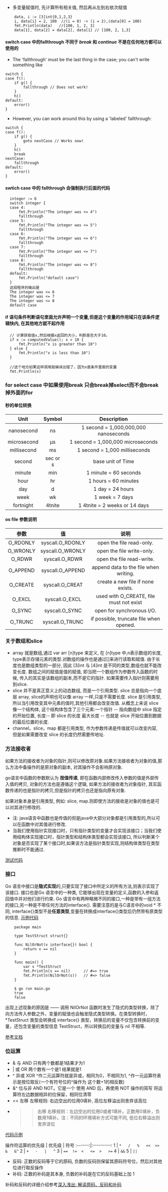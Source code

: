 
* 多变量赋值时, 先计算所有相关值, 然后再从左到右依次赋值 
```
	data, i := [3]int{0,1,2,3}
	i, data[i] = 2, 100  //(i = 0) -> (i = 2),(data[0] = 100)
	fmt.Println(data)   //[100, 1, 2, 3]
	data[1], data[2] = data[2], data[1] // [100, 2, 1,3]
``` 

#### switch case 中的fallthrough 不同于 *break* 和 *continue* 不是在任何地方都可以使用的 
* The 'fallthrough' must be the last thing in the case; you can't write something like
```
switch {
case f():
    if g() {
        fallthrough // Does not work!
    }
    h()
default:
    error()
}
```
* However, you can work around this by using a 'labeled' fallthrough:
```
switch {
case f():
    if g() {
        goto nextCase // Works now!
    }
    h()
    break
nextCase:
    fallthrough
default:
    error()
}
```
#### swtich case 中的 fallthrough 会强制执行后面的代码
```
  integer := 6
  switch integer {
  case 4:
      fmt.Println("The integer was <= 4")
      fallthrough
  case 5:
      fmt.Println("The integer was <= 5")
      fallthrough
  case 6:
      fmt.Println("The integer was <= 6")
      fallthrough
  case 7:
      fmt.Println("The integer was <= 7")
      fallthrough
  case 8:
      fmt.Println("The integer was <= 8")
      fallthrough
  default:
      fmt.Println("default case")
  }
  这段程序的输出是
  The integer was <= 6
  The integer was <= 7
  The integer was <= 8
  default case
```

#### if 语句条件判断语句里面允许声明一个变量,但是这个变量的作用域只在该条件逻辑快内, 在其他地方就不起作用
```
  // 计算获取值x,然后根据x返回的大小，判断是否大于10。
  if x := computedValue(); x > 10 {
      fmt.Println("x is greater than 10")
  } else {
      fmt.Println("x is less than 10")
  }

  //这个地方如果这样调用就编译出错了，因为x是条件里面的变量
  fmt.Println(x)
```

### for select case 中如果使用break 只会break掉select而不会break掉外面的for

#### 秒的单位转换
Unit               | Symbol | Description
:-----------------:|:------:|:-------------------------------------:
nanosecond         |   ns   | 1 second = 1,000,000,000 nanoseconds
microsecond        |   μs   | 1 second = 1,000,000 microseconds
millisecond        |   ms   | 1 second = 1,000 milliseconds
second             |sec or s| base unit of Time
minute             |   min  | 1 minute = 60 seconds
hour               |   hr   | 1 hours = 60 minutes
day                |   d    | 1 day = 24 hours
week               |   wk   | 1 week = 7 days
fortnight          | 4tnite | 1 4tnite = 2 weeks or 14 days

#### os file 参数说明
 参数          |        值        | 说明
 :------------:|:----------------:|:--------------------------------------:
 O_RDONLY      |syscall.O_RDONLY  | open the file read-only.
 O_WRONLY      |syscall.O_WRONLY  | open the file write-only.
 O_RDWR        |syscall.O_RDWR    | open the file read-write.
 O_APPEND      |syscall.O_APPEND  | append data to the file when writing.
 O_CREATE      |syscall.O_CREAT   | create a new file if none exists.
 O_EXCL        |syscall.O_EXCL    | used with O_CREATE, file must not exist
 O_SYNC        |syscall.O_SYNC    | open for synchronous I/O.
 O_TRUNC       |syscall.O_TRUNC   | if possible, truncate file when opened.


### 关于数组和slice
  * array 就是数组,通过 var arr [n]type 来定义, 在 [n]type 中,n表示数组的长度,
type表示存储元素的类型.对数组的操作也是通过[]来进行读取和赋值.
  由于长度也是数组类型的一部分, 因此 [3]int 与 [4]int 是不同的类型,数组也就不能改变长度. 数组之间的赋值是值的赋值,
即当把一个数组作为参数传入函数的时候, 传入的其实是该数组的副本,而不是它的指针. 如果需要传入指针则需要用到slice.
  * slice 并不是真正意义上的动态数组, 而是一个引用类型. slice 总是指向一个底层 array, slice的声明也可以像 array  一样,只是不需要长度.
  slice 是引用类型, 所以当引用改变其中元素的值时,其他引用都会改变改值. 从概念上来说 slice 像一个结构体, 这个结构体包含了三个元素:一个指针 -- 指向数组中 slice 指定的开始位置, 长度-- 即 slice 的长度
最大长度 -- 也就是 slice 开始位置到数据的最后位置的长度.
  * channel，slice，map 都是引用类型, 作为参数传递是传值就可以改变内容, 但是如果需要改变 slice 的长度仍然需要传地址.


### 方法接收者
如果方法的接收者为对象的指针,则可以修改原对象.如果方法接收者为对象的值,那么方法中备操作的是原对象的副本, 对其操作不会影响原对象.

go语言中函数的参数默认为 **按值传递**, 即在函数内部修改传入参数的值是外部传入值的拷贝, 对象的方法也是遵循这个逻辑, 如果方法的接收者为对象指针, 其实函数传递的也是指针的拷贝,但是指针的拷贝也还是指向原有对象.

如果对象本身是引用类型, 例如: slice, map.则即使方法的接收是对象的值也是可以对其进行修改的.

* 注: java语言中函数也是传值的但是java中大部分对象都是引用类型的,所以可以在函数中对其值进行修改.
* 当我们使用指针实现接口时，只有指针类型的变量才会实现该接口；当我们使用结构体实现接口时，指针类型和结构体类型都会实现该接口, 所以判断某个对象是否实现了某个接口时,如果该方法是指针类型实现,则结构体类型在类型推断时不能通过.

[测试代码](https://github.com/upccup/cuplearn/blob/master/go-study/builtin/function/func.go)


### 接口
Go 语言中接口是**隐式实现**的,只要实现了接口中所定义的所有方法,则表示实现了该接口.
接口也是Go 语言中的一种类, 它能够出现在变量的定义,函数的入参和返回值中并对他们进行约束.
Go 语言中有两种略微不同的接口,一种是带有一组方法的接口,另一种是不带任何方法的interface{}. 需要注意的是与C语言中的void * 不同, interface{}类型不是**任意类型**,变量在转换成interface{}类型后仍然带有原类型的信息. [示例代码](https://github.com/upccup/cuplearn/blob/master/go-study/interface/eface.go)
```
    package main

    type TestStruct struct{}

    func NilOrNot(v interface{}) bool {
        return v == nil
    }

    func main() {
        var s *TestStruct
        fmt.Println(s == nil)      // #=> true
        fmt.Println(NilOrNot(s))   // #=> false
    }

    $ go run main.go
    true
    false
```
出现上述现象的原因是 —— 调用 NilOrNot 函数时发生了隐式的类型转换，除了向方法传入参数之外，变量的赋值也会触发隐式类型转换。在类型转换时，*TestStruct 类型会转换成 interface{} 类型，转换后的变量不仅包含转换前的变量，还包含变量的类型信息 TestStruct，所以转换后的变量与 nil 不相等.

[参考文档](https://draveness.me/golang/docs/part2-foundation/ch04-basic/golang-interface/)

### 位运算

* & 与 AND 只有两个数都是1结果才为1
* | 或 OR 两个数有一个是1 结果就是1
* ^ 异或 XOR ^作二元运算符就是异或，相同为0，不相同为1,  ^作一元运算符表示是按位取反(一个有符号位的^操作为 这个数+1的相反数)
* &^ 位与非 AND NOT。它是一个 使用 AND 后，再使用 NOT 操作的简写 将运算符左边数据相异的位保留，相同位清零
* << 左移 左移规则:  右边空出的位用0填补, 高位左移溢出则舍弃该高位
* >> 右移 右移规则：左边空出的位用0或者1填补。正数用0填补，负数用1填补。注：不同的环境填补方式可能不同, 低位右移溢出则舍弃该位

[代码示例](https://github.com/upccup/cuplearn/blob/master/go-study/builtin/bit-operation.go)

操作符运算的优先级
| 优先级 |    符号 
:------:|:---------:
1       | ` *   /   %   <<  >>  &   &^ `
2       | ` +   -   |   ^ `
3       | ` ==  !=  <   <=  >   >= `
4       | ` && `
5       | ` || `

* 反码: 正数的反码等于它的原码, 负数的反码则保留其原码符号位，然后对其他位进行取反操作
* 补码: 正数的补码是其本身, 负数的补码是在它的反码基础上加 1

补码和反码的详细介绍参考[深入浅出: 解读原码、反码和补码](https://juejin.im/post/5ddce6dee51d4532ca58e5e6)
